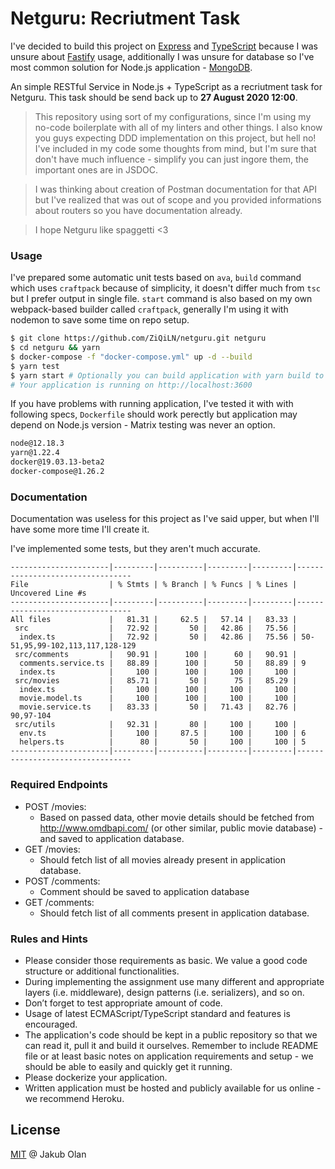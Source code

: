 # Netguru: Recriutment Task

I've decided to build this project on [Express]() and [TypeScript]() because I was unsure about [Fastify]() usage,
additionally I was unsure for database so I've most common solution for Node.js application - [MongoDB]().

An simple RESTful Service in Node.js + TypeScript as a recriutment task for Netguru. This task should be send back up to
**27 August 2020 12:00**.

> This repository using sort of my configurations, since I'm using my no-code boilerplate with all of my linters and
> other things. I also know you guys expecting DDD implementation on this project, but hell no! I've included in my code
> some thoughts from mind, but I'm sure that don't have much influence - simplify you can just ingore them, the
> important ones are in JSDOC.

> I was thinking about creation of Postman documentation for that API but I've realized that was out of scope and you
> provided informations about routers so you have documentation already.

> I hope Netguru like spaggetti <3

### Usage

I've prepared some automatic unit tests based on `ava`, `build` command which uses `craftpack` because of simplicity, it
doesn't differ much from `tsc` but I prefer output in single file. `start` command is also based on my own webpack-based
builder called `craftpack`, generally I'm using it with nodemon to save some time on repo setup.

```bash
$ git clone https://github.com/ZiQiLN/netguru.git netguru
$ cd netguru && yarn
$ docker-compose -f "docker-compose.yml" up -d --build
$ yarn test
$ yarn start # Optionally you can build application with yarn build to run app with Node.
# Your application is running on http://localhost:3600
```

If you have problems with running application, I've tested it with with following specs, `Dockerfile` should work
perectly but application may depend on Node.js version - Matrix testing was never an option.

```bash
node@12.18.3
yarn@1.22.4
docker@19.03.13-beta2
docker-compose@1.26.2
```

### Documentation

Documentation was useless for this project as I've said upper, but when I'll have some more time I'll create it.

I've implemented some tests, but they aren't much accurate.

```
----------------------|---------|----------|---------|---------|---------------------------------
File                  | % Stmts | % Branch | % Funcs | % Lines | Uncovered Line #s
----------------------|---------|----------|---------|---------|---------------------------------
All files             |   81.31 |     62.5 |   57.14 |   83.33 |
 src                  |   72.92 |       50 |   42.86 |   75.56 |
  index.ts            |   72.92 |       50 |   42.86 |   75.56 | 50-51,95,99-102,113,117,128-129
 src/comments         |   90.91 |      100 |      60 |   90.91 |
  comments.service.ts |   88.89 |      100 |      50 |   88.89 | 9
  index.ts            |     100 |      100 |     100 |     100 |
 src/movies           |   85.71 |       50 |      75 |   85.29 |
  index.ts            |     100 |      100 |     100 |     100 |
  movie.model.ts      |     100 |      100 |     100 |     100 |
  movie.service.ts    |   83.33 |       50 |   71.43 |   82.76 | 90,97-104
 src/utils            |   92.31 |       80 |     100 |     100 |
  env.ts              |     100 |     87.5 |     100 |     100 | 6
  helpers.ts          |      80 |       50 |     100 |     100 | 5
----------------------|---------|----------|---------|---------|---------------------------------
```

### Required Endpoints

- POST /movies:
  - Based on passed data, other movie details should be fetched from http://www.omdbapi.com/ (or other similar, public
    movie database) - and saved to application database.
- GET /movies:
  - Should fetch list of all movies already present in application database.
- POST /comments:
  - Comment should be saved to application database
- GET /comments:
  - Should fetch list of all comments present in application database.

### Rules and Hints

- Please consider those requirements as basic. We value a good code structure or additional functionalities.
- During implementing the assignment use many different and appropriate layers (i.e. middleware), design patterns (i.e.
  serializers), and so on.
- Don’t forget to test appropriate amount of code.
- Usage of latest ECMAScript/TypeScript standard and features is encouraged.
- The application's code should be kept in a public repository so that we can read it, pull it and build it ourselves.
  Remember to include README file or at least basic notes on application requirements and setup - we should be able to
  easily and quickly get it running.
- Please dockerize your application.
- Written application must be hosted and publicly available for us online - we recommend Heroku.

## License

[MIT](./LICENSE) @ Jakub Olan
